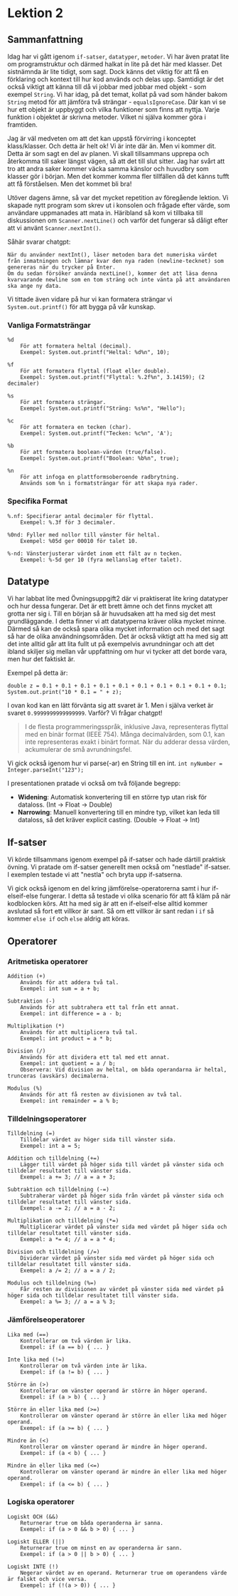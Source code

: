 # Lektion 2

## Sammanfattning
Idag har vi gått igenom `if-satser`, `datatyper`, `metoder`.
Vi har även pratat lite om programstruktur och därmed halkat in lite på det 
här med klasser. Det sistnämnda är lite tidigt, som sagt. Dock känns det viktig för att få en 
förklaring och kontext till hur kod används och delas upp. Samtidigt är det också viktigt att 
känna till då vi jobbar med jobbar med objekt - som exempel `String`.
Vi har idag, på det temat, kollat på vad som händer bakom `String` metod för att jämföra två strängar - `equalsIgnoreCase`.
Där kan vi se hur ett objekt är uppbyggt och vilka funktioner som finns att nyttja. Varje funktion i objektet är skrivna 
metoder. Vilket ni själva kommer göra i framtiden.

Jag är väl medveten om att det kan uppstå förvirring i konceptet klass/klasser. Och detta är helt ok! Vi är inte där än. Men vi kommer dit. Detta är som sagt en
del av planen. Vi skall tillsammans upprepa och återkomma till saker längst vägen, så att det till slut sitter. Jag har svårt att tro att andra saker kommer väcka samma
känslor och huvudbry som klasser gör i början. Men det kommer komma fler tillfällen då det känns tufft att få förståelsen. Men det kommet bli bra!

Utöver dagens ämne, så var det mycket repetition av föregående lektion. Vi skapade nytt program som skrev ut i konsolen och frågade efter värde, som användare uppmanades
att mata in. Häribland så kom vi tillbaka till diskussionen om `Scanner.nextLine()` och varför det fungerar så dåligt efter att vi använt `Scanner.nextInt()`. 

Såhär svarar chatgpt:

```
När du använder nextInt(), läser metoden bara det numeriska värdet från inmatningen och lämnar kvar den nya raden (newline-tecknet) som genereras när du trycker på Enter. 
Om du sedan försöker använda nextLine(), kommer det att läsa denna kvarvarande newline som en tom sträng och inte vänta på att användaren ska ange ny data.
```

Vi tittade även vidare på hur vi kan formatera strängar vi `System.out.printf()` för att bygga på vår kunskap.

### Vanliga Formatsträngar

    %d
        För att formatera heltal (decimal).
        Exempel: System.out.printf("Heltal: %d%n", 10);

    %f
        För att formatera flyttal (float eller double).
        Exempel: System.out.printf("Flyttal: %.2f%n", 3.14159); (2 decimaler)

    %s
        För att formatera strängar.
        Exempel: System.out.printf("Sträng: %s%n", "Hello");

    %c
        För att formatera en tecken (char).
        Exempel: System.out.printf("Tecken: %c%n", 'A');

    %b
        För att formatera boolean-värden (true/false).
        Exempel: System.out.printf("Boolean: %b%n", true);

    %n
        För att infoga en plattformsoberoende radbrytning.
        Används som %n i formatsträngar för att skapa nya rader.

### Specifika Format

    %.nf: Specifierar antal decimaler för flyttal.
        Exempel: %.3f för 3 decimaler.

    %0nd: Fyller med nollor till vänster för heltal.
        Exempel: %05d ger 00010 för talet 10.

    %-nd: Vänsterjusterar värdet inom ett fält av n tecken.
        Exempel: %-5d ger 10 (fyra mellanslag efter talet).

## Datatype
Vi har labbat lite med Övningsuppgift2 där vi praktiserat lite kring datatyper och hur dessa fungerar. Det är ett brett ämne och det finns mycket att grotta ner sig i.
Till en början så är huvudsaken att ha med sig det mest grundläggande. I detta finner vi att datatyperna kräver olika mycket minne. Därmed så kan de också spara olika mycket
information och med det sagt så har de olika användningsområden. Det är också viktigt att ha med sig att det inte alltid går att lita fullt ut på exempelvis avrundningar och
att det ibland skiljer sig mellan vår uppfattning om hur vi tycker att det borde vara, men hur det faktiskt är.

Exempel på detta är:
```
double z = 0.1 + 0.1 + 0.1 + 0.1 + 0.1 + 0.1 + 0.1 + 0.1 + 0.1 + 0.1;
System.out.print("10 * 0.1 = " + z); 
```

I ovan kod kan en lätt förvänta sig att svaret är 1. Men i själva verket är svaret `0.9999999999999999`.
Varför? Vi frågar chatgpt!

>I de flesta programmeringsspråk, inklusive Java, representeras flyttal med en binär format (IEEE 754). Många decimalvärden, som 0.1, kan inte representeras exakt i binärt format. När du adderar dessa värden, ackumulerar de små avrundningsfel.

Vi gick också igenom hur vi parse(-ar) en String till en int.
`int nyNumber = Integer.parseInt("123");`

I presentationen pratade vi också om två följande begrepp:

 - **Widening**: Automatisk konvertering till en större typ utan risk för dataloss. (Int -> Float -> Double)
 - **Narrowing**: Manuell konvertering till en mindre typ, vilket kan leda till dataloss, så det kräver explicit casting. (Double -> Float -> Int)


## If-satser
Vi körde tillsammans igenom exempel på if-satser och hade därtill praktisk övning. Vi pratade om if-satser generellt men också om "nestlade" if-satser.
I exemplen testade vi att "nestla" och bryta upp if-satserna.

Vi gick också igenom en del kring jämförelse-operatorerna samt i hur if-elseif-else fungerar. I detta så testade vi olika scenario för att få kläm på 
när kodblocken körs. Att ha med sig är att en if-elseif-else alltid kommer avslutad så fort ett villkor är sant. Så om ett villkor är sant redan i `if`
så kommer `else if` och `else` aldrig att köras.

## Operatorer
### Aritmetiska operatorer

    Addition (+)
        Används för att addera två tal.
        Exempel: int sum = a + b;

    Subtraktion (-)
        Används för att subtrahera ett tal från ett annat.
        Exempel: int difference = a - b;

    Multiplikation (*)
        Används för att multiplicera två tal.
        Exempel: int product = a * b;

    Division (/)
        Används för att dividera ett tal med ett annat.
        Exempel: int quotient = a / b;
        Observera: Vid division av heltal, om båda operandarna är heltal, trunceras (avskärs) decimalerna.

    Modulus (%)
        Används för att få resten av divisionen av två tal.
        Exempel: int remainder = a % b;

### Tilldelningsoperatorer

    Tilldelning (=)
        Tilldelar värdet av höger sida till vänster sida.
        Exempel: int a = 5;

    Addition och tilldelning (+=)
        Lägger till värdet på höger sida till värdet på vänster sida och tilldelar resultatet till vänster sida.
        Exempel: a += 3; // a = a + 3;

    Subtraktion och tilldelning (-=)
        Subtraherar värdet på höger sida från värdet på vänster sida och tilldelar resultatet till vänster sida.
        Exempel: a -= 2; // a = a - 2;

    Multiplikation och tilldelning (*=)
        Multiplicerar värdet på vänster sida med värdet på höger sida och tilldelar resultatet till vänster sida.
        Exempel: a *= 4; // a = a * 4;

    Division och tilldelning (/=)
        Dividerar värdet på vänster sida med värdet på höger sida och tilldelar resultatet till vänster sida.
        Exempel: a /= 2; // a = a / 2;

    Modulus och tilldelning (%=)
        Får resten av divisionen av värdet på vänster sida med värdet på höger sida och tilldelar resultatet till vänster sida.
        Exempel: a %= 3; // a = a % 3;

### Jämförelseoperatorer

    Lika med (==)
        Kontrollerar om två värden är lika.
        Exempel: if (a == b) { ... }

    Inte lika med (!=)
        Kontrollerar om två värden inte är lika.
        Exempel: if (a != b) { ... }

    Större än (>)
        Kontrollerar om vänster operand är större än höger operand.
        Exempel: if (a > b) { ... }

    Större än eller lika med (>=)
        Kontrollerar om vänster operand är större än eller lika med höger operand.
        Exempel: if (a >= b) { ... }

    Mindre än (<)
        Kontrollerar om vänster operand är mindre än höger operand.
        Exempel: if (a < b) { ... }

    Mindre än eller lika med (<=)
        Kontrollerar om vänster operand är mindre än eller lika med höger operand.
        Exempel: if (a <= b) { ... }

### Logiska operatorer

    Logiskt OCH (&&)
        Returnerar true om båda operanderna är sanna.
        Exempel: if (a > 0 && b > 0) { ... }

    Logiskt ELLER (||)
        Returnerar true om minst en av operanderna är sann.
        Exempel: if (a > 0 || b > 0) { ... }

    Logiskt INTE (!)
        Negerar värdet av en operand. Returnerar true om operandens värde är falskt och vice versa.
        Exempel: if (!(a > 0)) { ... }